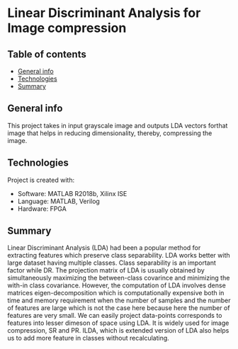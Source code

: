 # Linear Discriminant Analysis for Image compression

## Table of contents
* [General info](#general-info)
* [Technologies](#technologies)
* [Summary](#Summary)

## General info
This project takes in input grayscale image and outputs LDA vectors forthat image that helps in reducing dimensionality, thereby, compressing the image.

## Technologies
Project is created with:
* Software: MATLAB R2018b, Xilinx ISE
* Language: MATLAB, Verilog
* Hardware: FPGA

## Summary
Linear Discriminant Analysis (LDA) had been a popular method for extracting features which preserve class
separability. LDA works better with large dataset having multiple classes. Class separability is an important factor while DR. The projection matrix of LDA
is usually obtained by simultaneously maximizing the between-class covarince and minimizing the with-in class covariance. However, the computation of LDA involves dense matrices eigen-decomposition which is
computationally expensive both in time and memory requirement when the number of samples and the number of features are large which is not the case here because here the number of features are very small. We
can easily project data-points corresponds to features into lesser dimeson of space using LDA. It is widely used for image compression, SR and PR. ILDA, which
is extended version of LDA also helps us to add more feature in classes without recalculating.
	
